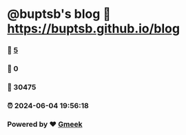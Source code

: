 # @buptsb's blog :link: https://buptsb.github.io/blog 
### :page_facing_up: [5](https://buptsb.github.io/blog/tag.html) 
### :speech_balloon: 0 
### :hibiscus: 30475 
### :alarm_clock: 2024-06-04 19:56:18 
### Powered by :heart: [Gmeek](https://github.com/Meekdai/Gmeek)
